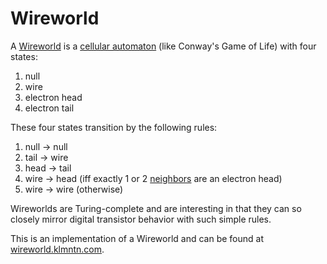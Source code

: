 # Wireworld

A [Wireworld](https://en.wikipedia.org/wiki/Wireworld) is a [cellular automaton](https://en.wikipedia.org/wiki/Cellular_automaton) (like Conway's Game of Life) with four states:

1. null
2. wire
3. electron head
4. electron tail

These four states transition by the following rules:

1. null -> null
2. tail -> wire
3. head -> tail
4. wire -> head (iff exactly 1 or 2 [neighbors](https://en.wikipedia.org/wiki/Moore_neighborhood) are an electron head)
5. wire -> wire (otherwise)

Wireworlds are Turing-complete and are interesting in that they can so closely mirror digital transistor behavior with such simple rules.

This is an implementation of a Wireworld and can be found at [wireworld.klmntn.com](https://wireworld.klmntn.com).
